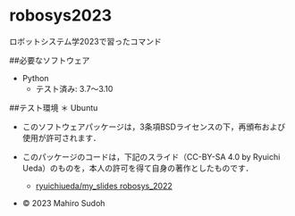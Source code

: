 # robosys2023
ロボットシステム学2023で習ったコマンド

##必要なソフトウェア
* Python
  * テスト済み: 3.7～3.10

##テスト環境
＊ Ubuntu  














* このソフトウェアパッケージは，3条項BSDライセンスの下，再頒布および使用が許可されます．
* このパッケージのコードは，下記のスライド（CC-BY-SA 4.0 by Ryuichi Ueda）のものを，本人の許可を得て自身の著作としたものです．
	* [ryuichiueda/my_slides robosys_2022](https://github.com/ryuichiueda/my_slides/tree/master/robosys_2022)

* © 2023 Mahiro Sudoh

